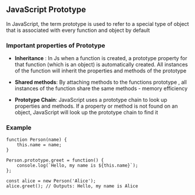 ## JavaScript Prototype
In JavaScript, the term prototype is used to refer to a special type of object that is associated with every function and object by default

### Important properties of Prototype

- **Inheritance** : In Js when a function is created, a prototype property for that function (which is an object) is automatically created. All instances of the function will inherit the properties and methods of the prototype

- **Shared methods**: By attaching methods to the functions prototype , all instances of the function share the same methods - memory efficiency

- **Prototype Chain**: JavaScript uses a prototype chain to look up properties and methods. If a property or method is not found on an object, JavaScript will look up the prototype chain to find it

### Example

```
function Person(name) {
    this.name = name;
}

Person.prototype.greet = function() {
    console.log(`Hello, my name is ${this.name}`);
};

const alice = new Person('Alice');
alice.greet(); // Outputs: Hello, my name is Alice

```